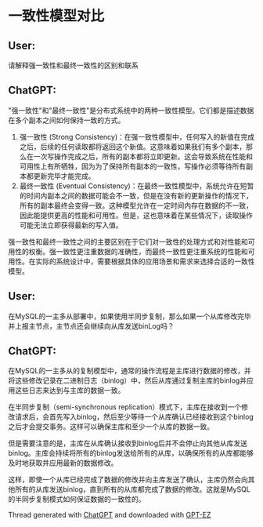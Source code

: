 # 一致性模型对比

## User:

请解释强一致性和最终一致性的区别和联系

## ChatGPT:

"强一致性"和"最终一致性"是分布式系统中的两种一致性模型。它们都是描述数据在多个副本之间如何保持一致的方式。
<ol><li>
强一致性 (Strong Consistency)：在强一致性模型中，任何写入的新值在完成之后，后续的任何读取都将返回这个新值。这意味着如果我们有多个副本，那么在一次写操作完成之后，所有的副本都将立即更新。这会导致系统在性能和可用性上有所牺牲，因为为了保持所有副本的一致性，写操作必须等待所有副本都更新完毕才能完成。
</li><li>
最终一致性 (Eventual Consistency)：在最终一致性模型中，系统允许在短暂的时间内副本之间的数据可能会不一致，但是在没有新的更新操作的情况下，所有的副本最终会变得一致。这种模型允许在一定时间内存在数据的不一致，因此能提供更高的性能和可用性。但是，这也意味着在某些情况下，读取操作可能无法立即获得最新的写入值。
</li></ol>
强一致性和最终一致性之间的主要区别在于它们对一致性的处理方式和对性能和可用性的权衡。强一致性更注重数据的准确性，而最终一致性更注重系统的性能和可用性。在实际的系统设计中，需要根据具体的应用场景和需求来选择合适的一致性模型。

## User:

在MySQL的一主多从部署中，如果使用半同步复制，那么如果一个从库修改完毕并上报主节点，主节点还会继续向从库发送binLog吗？


## ChatGPT:

在MySQL的一主多从的复制模型中，通常的操作流程是主库进行数据的修改，并将这些修改记录在二进制日志（binlog）中，然后从库通过复制主库的binlog并应用这些日志来达到与主库的数据一致。

在半同步复制（semi-synchronous replication）模式下，主库在接收到一个修改请求后，会首先写入binlog，然后至少等待一个从库确认已经接收到这个binlog之后才会提交事务。这样可以确保主库和至少一个从库的数据一致。

但是需要注意的是，主库在从库确认接收到binlog后并不会停止向其他从库发送binlog。主库会持续将所有的binlog发送给所有的从库，以确保所有的从库都能够及时地获取并应用最新的数据修改。

这样，即使一个从库已经完成了数据的修改并向主库发送了确认，主库仍然会向其他所有的从库发送binlog，直到所有的从库都完成了数据的修改。这就是MySQL的半同步复制模式如何保证数据的一致性的。

Thread generated with <a href="https://chat.openai.com">ChatGPT</a> and downloaded with <a href="https://gptez.xyz">GPT-EZ</a>